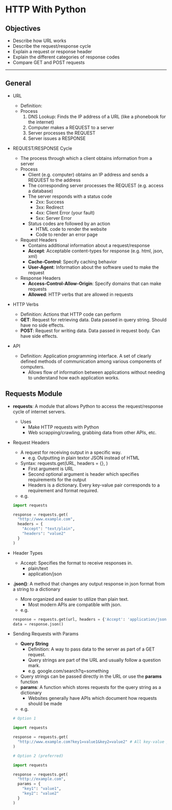 # HTTP With Python

## Objectives

- Describe how URL works
- Describe the request/response cycle
- Explain a request or response header
- Explain the different categories of response codes
- Compare GET and POST requests

---

## General

- URL
  - Definition:  
  - Process
    1. DNS Lookup:  Finds the IP address of a URL (like a phonebook for the internet)
    2. Computer makes a REQUEST to a server
    3. Server processes the REQUEST
    4. Server issues a RESPONSE

- REQUEST/RESPONSE Cycle
  - The process through which a client obtains information from a server
  - Process
    - Client (e.g. computer) obtains an IP address and sends a REQUEST to the address
    - The corresponding server processes the REQUEST (e.g. access a database)
    - The server responds with a status code
      - 2xx:  Success
      - 3xx:  Redirect
      - 4xx:  Client Error (your fault)
      - 5xx:  Server Error
    - Status codes are followed by an action
      - HTML code to render the website
      - Code to render an error page
  - Request Headers
    - Contains additional information about a request/response
    - **Accept**:  Acceptable content-types for response (e.g. html, json, xml)
    - **Cache-Control**:  Specify caching behavior
    - **User-Agent**:  Information about the software used to make the request
  - Response Headers
    - **Access-Control-Allow-Origin**:  Specify domains that can make requests
    - **Allowed**:  HTTP verbs that are allowed in requests

- HTTP Verbs
  - Definition:  Actions that HTTP code can perform
  - **GET**:  Request for retrieving data.  Data passed in query string.  Should have no side effects.
  - **POST**:  Request for writing data.  Data passed in request body.  Can have side effects.

- API
  - Definition:  Application programming interface.  A set of clearly defined methods of communication among various components of computers.
    - Allows flow of information between applications without needing to understand how each application works.

## Requests Module

- **requests**:  A module that allows Python to access the request/response cycle of internet servers.
  - Uses
    - Make HTTP requests with Python
    - Web scrapping/crawling, grabbing data from other APIs, etc.

- Request Headers
  - A request for receiving output in a specific way.
    - e.g. Outputting in plain textor JSON instead of HTML
  - Syntax:  requests.get(URL, headers = {}, ) 
    - First argument is URL
    - Second optional argument is header which specifies requirements for the output
    - Headers is a dictionary.  Every key-value pair corresponds to a requirement and format required.
  - e.g.
  ```python
  import requests
  
  response = requests.get(
    "http://www.example.com",
    headers = {
      "Accept": "text/plain",
      "headers": "value2"
    }
  )
  ```

- Header Types
  - Accept:  Specifies the format to receive responses in.
    - plain/text
    - application/json

- **.json()**:  A method that changes any output response in json format from a string to a dictionary
  - More organized and easier to utilize than plain text.
    - Most modern APIs are compatible with json.
  - e.g.
  ```python
  response = requests.get(url, headers = {'Accept': 'application/json'}
  data = response.json()
  ```

- Sending Requests with Params
  - **Query String**
    - Definition:  A way to pass data to the server as part of a GET request.
    - Query strings are part of the URL and usually follow a question mark.
    - e.g. google.com/search?q=something
  - Query strings can be passed directly in the URL or use the **params** function
  - **params**:  A function which stores requests for the query string as a dictionary
    - Websites generally have APIs which document how requests should be made
  - e.g.
  ```python
  # Option 1
  
  import requests
  
  response = requests.get(
    "http://www.example.com?key1=value1&key2=value2" # All key-value pairs are separated by &.
  )
  
  # Option 2 (preferred)
  
  import requests
  
  response = requests.get(
    "http://example.com",
    params = {
      "key1": "value1",
      "key2": "value2"
    }
  )
  
  ```
